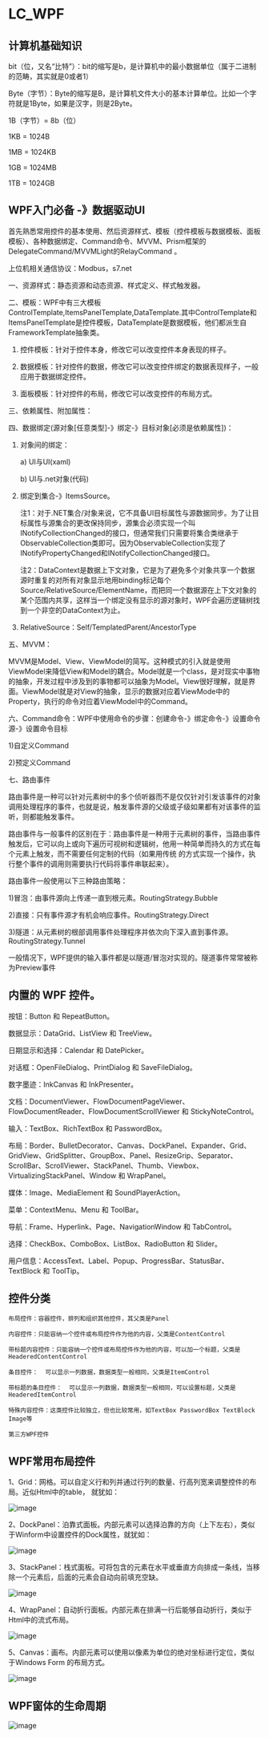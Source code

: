 # LC_WPF
## 计算机基础知识
bit（位，又名“比特”）：bit的缩写是b，是计算机中的最小数据单位（属于二进制的范畴，其实就是0或者1）

Byte（字节）：Byte的缩写是B，是计算机文件大小的基本计算单位。比如一个字符就是1Byte，如果是汉字，则是2Byte。

1B（字节）= 8b（位）

1KB = 1024B

1MB = 1024KB

1GB = 1024MB

1TB = 1024GB

## WPF入门必备 -》数据驱动UI
首先熟悉常用控件的基本使用、然后资源样式、模板（控件模板与数据模板、面板模板）、各种数据绑定、Command命令、MVVM、Prism框架的DelegateCommand/MVVMLight的RelayCommand 。

上位机相关通信协议：Modbus，s7.net

一、资源样式：静态资源和动态资源、样式定义、样式触发器。

二、模板：WPF中有三大模板ControlTemplate,ItemsPanelTemplate,DataTemplate.其中ControlTemplate和ItemsPanelTemplate是控件模板，DataTemplate是数据模板，他们都派生自FrameworkTemplate抽象类。

 1) 控件模板：针对于控件本身，修改它可以改变控件本身表现的样子。

 2) 数据模板：针对控件的数据，修改它可以改变控件绑定的数据表现样子，一般应用于数据绑定控件。
 
 3) 面板模板：针对控件的布局，修改它可以改变控件的布局方式。

三、依赖属性、附加属性：

四、数据绑定(源对象[任意类型]-》绑定-》目标对象[必须是依赖属性])：

 1) 对象间的绑定：
 
    a) UI与UI(xaml)
    
    b) UI与.net对象(代码)
 
 2) 绑定到集合-》ItemsSource。
 
    注1：对于.NET集合/对象来说，它不具备UI目标属性与源数据同步。为了让目标属性与源集合的更改保持同步，源集合必须实现一个叫INotifyCollectionChanged的接口，但通常我们只需要将集合类继承于ObservableCollection类即可。因为ObservableCollection实现了INotifyPropertyChanged和INotifyCollectionChanged接口。
 
    注2：DataContext是数据上下文对象，它是为了避免多个对象共享一个数据源时重复的对所有对象显示地用binding标记每个Source/RelativeSource/ElementName，而把同一个数据源在上下文对象的某个范围内共享，这样当一个绑定没有显示的源对象时，WPF会遍历逻辑树找到一个非空的DataContext为止。
    
 3) RelativeSource：Self/TemplatedParent/AncestorType

五、MVVM：

MVVM是Model、View、ViewModel的简写。这种模式的引入就是使用ViewModel来降低View和Model的耦合。Model就是一个class，是对现实中事物的抽象，开发过程中涉及到的事物都可以抽象为Model。View很好理解，就是界面。ViewModel就是对View的抽象，显示的数据对应着ViewMode中的Property，执行的命令对应着ViewModel中的Command。

六、Command命令：WPF中使用命令的步骤：创建命令-》绑定命令-》设置命令源-》设置命令目标

  1)自定义Command
  
  2)预定义Command
  
 七、路由事件
 
 路由事件是一种可以针对元素树中的多个侦听器而不是仅仅针对引发该事件的对象调用处理程序的事件，也就是说，触发事件源的父级或子级如果都有对该事件的监听，则都能触发事件。
 
 路由事件与一般事件的区别在于：路由事件是一种用于元素树的事件，当路由事件触发后，它可以向上或向下遍历可视树和逻辑树，他用一种简单而持久的方式在每个元素上触发，而不需要任何定制的代码（如果用传统  的方式实现一个操作，执行整个事件的调用则需要执行代码将事件串联起来）。
 
 路由事件一般使用以下三种路由策略：

 1)冒泡：由事件源向上传递一直到根元素。RoutingStrategy.Bubble

 2)直接：只有事件源才有机会响应事件。RoutingStrategy.Direct

 3)隧道：从元素树的根部调用事件处理程序并依次向下深入直到事件源。RoutingStrategy.Tunnel

 一般情况下，WPF提供的输入事件都是以隧道/冒泡对实现的。隧道事件常常被称为Preview事件
  
## 内置的 WPF 控件。
按钮：Button 和 RepeatButton。

数据显示：DataGrid、ListView 和 TreeView。

日期显示和选择：Calendar 和 DatePicker。

对话框：OpenFileDialog、PrintDialog 和 SaveFileDialog。

数字墨迹：InkCanvas 和 InkPresenter。

文档：DocumentViewer、FlowDocumentPageViewer、FlowDocumentReader、FlowDocumentScrollViewer 和 StickyNoteControl。

输入：TextBox、RichTextBox 和 PasswordBox。

布局：Border、BulletDecorator、Canvas、DockPanel、Expander、Grid、GridView、GridSplitter、GroupBox、Panel、ResizeGrip、Separator、ScrollBar、ScrollViewer、StackPanel、Thumb、Viewbox、VirtualizingStackPanel、Window 和 WrapPanel。

媒体：Image、MediaElement 和 SoundPlayerAction。

菜单：ContextMenu、Menu 和 ToolBar。

导航：Frame、Hyperlink、Page、NavigationWindow 和 TabControl。

选择：CheckBox、ComboBox、ListBox、RadioButton 和 Slider。

用户信息：AccessText、Label、Popup、ProgressBar、StatusBar、TextBlock 和 ToolTip。

## 控件分类
    布局控件：容器控件，排列和组织其他控件，其父类是Panel
    
    内容控件：只能容纳一个控件或布局控件作为他的内容，父类是ContentControl
    
    带标题内容控件：只能容纳一个控件或布局控件作为他的内容，可以加一个标题，父类是HeaderedContentControl
    
    条目控件：  可以显示一列数据，数据类型一般相同，父类是ItemControl
    
    带标题的条目控件：  可以显示一列数据，数据类型一般相同，可以设置标题，父类是HeaderedItemControl
    
    特殊内容控件：这类控件比较独立，但也比较常用，如TextBox PasswordBox TextBlock Image等
  
    第三方WPF控件
    
## WPF常用布局控件
1、Grid：网格。可以自定义行和列并通过行列的数量、行高列宽来调整控件的布局。近似Html中的table， 就犹如：

![image](https://user-images.githubusercontent.com/26539681/141948955-1ce5880e-83a6-4d5f-ad16-fcb2cfe630af.png)

2、DockPanel：泊靠式面板。内部元素可以选择泊靠的方向（上下左右），类似于Winform中设置控件的Dock属性，就犹如：

![image](https://user-images.githubusercontent.com/26539681/141949021-26ca7984-4011-4605-826d-96ac64c2c01a.png)

3、StackPanel：栈式面板。可将包含的元素在水平或垂直方向排成一条线，当移除一个元素后，后面的元素会自动向前填充空缺。

![image](https://user-images.githubusercontent.com/26539681/141949062-74157ac0-1425-41a7-9ac5-a0dac0ed2a5f.png)

4、WrapPanel：自动折行面板。内部元素在排满一行后能够自动折行，类似于Html中的流式布局。

![image](https://user-images.githubusercontent.com/26539681/141949117-e0eb7f61-a648-42f3-8713-38404d984915.png)

5、Canvas：画布。内部元素可以使用以像素为单位的绝对坐标进行定位，类似于Windows Form 的布局方式。

![image](https://user-images.githubusercontent.com/26539681/141949155-812de355-a69a-42be-94cc-2ba2260d505e.png)

## WPF窗体的生命周期
![image](https://user-images.githubusercontent.com/26539681/142174602-67e43e04-73d0-48cb-907b-8956a094ec66.png)




